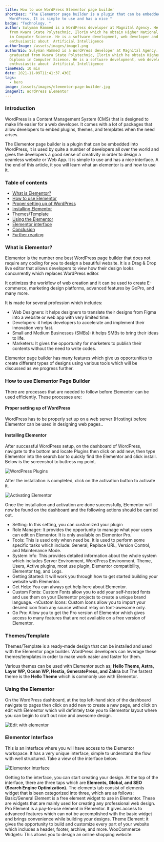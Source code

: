 ```yaml
---
title: How to use WordPress Elementor page builder
shortDesc: "The Elementor page builder is a plugin that can be embedded into
  WordPress, It is simple to use and has a nice "
badge: "Technology. "
author: Sulyman Hammed is a WordPress developer at Magnital Agency. He graduated
  from Kwara State Polytechnic, Ilorin which he obtain Higher National Diploma
  in Computer Science. He is a software development, web developer and
  enthusiastic about  Artificial Intelligence
authorImage: /assets/images/image1.png
authorBio: Sulyman Hammed is a WordPress developer at Magnital Agency. He
  graduated from Kwara State Polytechnic, Ilorin which he obtain Higher National
  Diploma in Computer Science. He is a software development, web developer and
  enthusiastic about  Artificial Intelligence
timeRead: 10 min
date: 2021-11-09T11:41:37.430Z
tags:
  - hero
image: /assets/images/elementor-page-builder.jpg
imageAlt: WordPress Elementor
---
```

### Introduction

WordPress is a Content Management System (CMS) that is designed to make life easier for a web developer. It comes with a lot of packages that allow developers to embed plugins, themes, and templates when the need arises.

The Elementor page builder is a plugin that can be embedded into WordPress, it is used by quite a number of developers all over the world and gives the developers a good sense of creativity in order to design a seamless website or Web App. It is simple to use and has a nice interface. A the end of this article, it you will learn what an elementor is and how to use it. 

### Table of contents

* [What is Elementor?](what-is-elementor?)
* [How to use Elementor](how-to-use-elementor)
* [Proper setting up of WordPress](proper-setting-up-of-wordpress)
* [Installing Elementor](Installing-elementor)
* [Themes/Template](themes/template)
* [Using the Elementor](using-the-elementor)
* [Elementor interface](elementor-interface)
* [Conclusion](conclusion)
* [Further reading](further-reading) 

### What is Elementor?

Elementor is the number one best WordPress page builder that does not require any coding for you to design a beautiful website. It is a Drag & Drop live editor that allows developers to view how their design looks concurrently which replaces WordPress editor.

It optimizes the workflow of web creation and it can be used to create E-commerce, marketing design platforms, advanced features by GoPro, and many more.

It is made for several profession which includes: 

* Web Designers: it helps designers to translate their designs from Figma into a website or web app with very limited time. 
* Developers: it helps developers to accelerate and implement their innovation very fast.
* Small and Medium Businesses (SMBs): it helps SMBs to bring their ideas to life.
* Marketers: It gives the opportunity for marketers to publish their contents without the need to write codes.

Elementor page builder has many features which give us opportunities to create different types of designs using various tools which will be discussed as we progress further.

### How to use Elementor Page Builder

There are processes that are needed to follow before Elementor can be used efficiently. These processes are:

#### Proper setting up of WordPress

WordPress has to be properly set up on a web server (Hosting) before Elementor can be used in designing web pages.. 

#### Installing Elementor

After successful WordPress setup, on the dashboard of WordPress, navigate to the bottom and locate Plugins then click on add new, then type Elementor into the search bar to quickly find the Elementor and click install. Below is the screenshot to buttress my point.

![WordPress Plugins](/assets/images/image1.jpg "Installing Elementor Plugin")

After the installation is completed, click on the activation button to activate it.

![Activating  Elementor](/assets/images/image3.jpg "Activation the Plugin")

Once the installation and activation are done successfully, Elementor will  now be found on the dashboard and the following actions should be carried out.

* Setting: In this setting, you can customized your plugin 
* Role Manager: It provides the opportunity to manage what your users can edit on Elementor. It is only available on Elementor Pro.
* Tools: This is used only when need be. It is used to perform some specific tasks which include: General, Replace URL, Version Control, and Maintenance Mode.
* System Info: This provides detailed information about the whole system which includes Server Environment, WordPress Environment, Theme, Users, Active plugins, most use plugin, Elementor compatibility, Elementor tag, and Logs.
* Getting Started: It will work you through how to get started building your website with Elementor.
* Get Help: You can always get help here about Elementor.
* Custom Fonts: Custom Fonts allow you to add your self-hosted fonts and use them on your Elementor projects to create a unique brand language.
  -nCustom Icons: Custom Icons allow you to import your desired icon from any source without relay on font-awesome only.
* Go Pro: Allow you to get the Pro version of Elementor which gives access to many features that are not available on a free version of Elementor.

### Themes/Template

Themes/Template is a ready-made design that can be installed and used with the Elementor page builder. WordPress developers can leverage these themes/templates in order to make work easier and faster for them. 

Various themes can  be used with Elementor such as; **Hello Theme, Astra, Layer WP, Ocean WP, Hestia, GeneratePress, and Zakra**  but The fastest theme is  the **Hello Theme** which is commonly use with Elementor. 

### Using the  Elementor

On the WordPress dashboard, at the top left-hand side of the dashboard navigate to pages then click on add new to create a new page, and click on edit with Elementor which will definitely take you to Elementor layout where you can begin to craft out nice and awesome design.

![Edit with elementor](/assets/images/image2.jpg)

### Elementor Interface

This is an interface where you will have access to the Elementor workspace. It has a very unique interface, simple to understand the flow with well structured. Take a view of the interface below:

![Elementor Interface](/assets/images/image4.png "View of Elementor intreface")


Getting to the interface, you can start creating your design. At the top of the interface, there are three taps which are **Elements, Global, and SEO (Search Engine Optimization).** 
The elements tab consist of elements widget that is been categorized into three, which are as follows: 
Basic/General Element is a free element widget to use in Elementor. These are widgets that are mainly used for creating any professional web design. 
Pro Element is a pay-to-use element in Elementor. It gives access to advanced features which can not be accomplished with the basic widget and brings convenience while building your designs.
Theme Element: it gives the opportunity to build and customize every part of your website which includes a header, footer, archive, and more.
WooCommerce Widgets: This allows you to design an online shopping website. 
